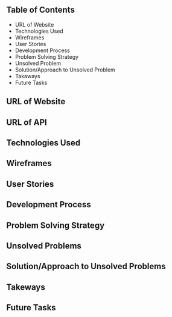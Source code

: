 ## Table of Contents

-   URL of Website
-   Technologies Used
-   Wireframes
-   User Stories
-   Development Process
-   Problem Solving Strategy
-   Unsolved Problem
-   Solution/Approach to Unsolved Problem
-   Takaways
-   Future Tasks

## URL of Website

## URL of API

## Technologies Used

## Wireframes

## User Stories

## Development Process

## Problem Solving Strategy

## Unsolved Problems

## Solution/Approach to Unsolved Problems

## Takeways

## Future Tasks
